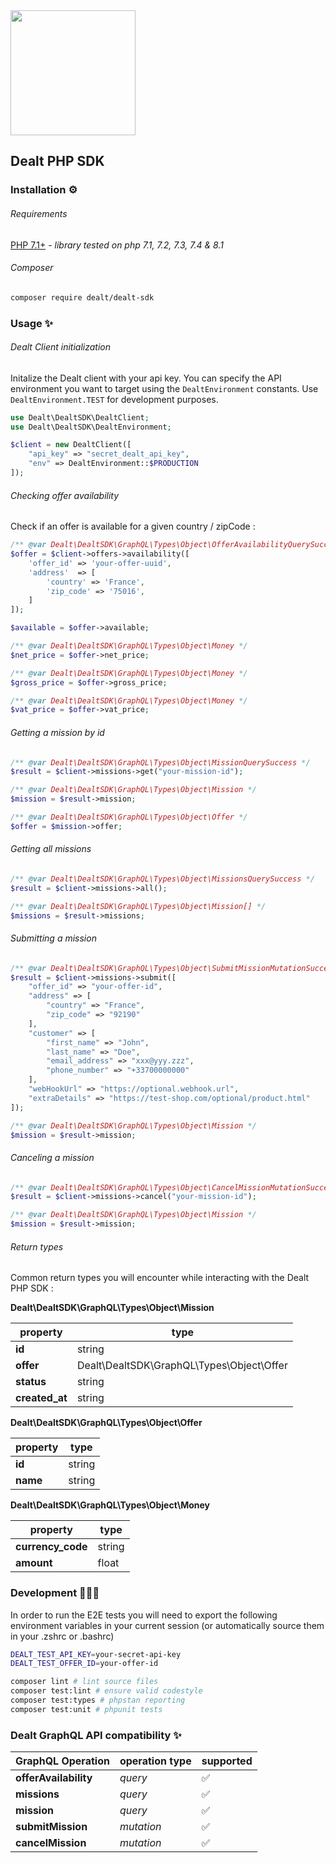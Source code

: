 <img src="https://dealt.fr/logo.svg" width="200"/>

## Dealt PHP SDK

### Installation ⚙️

###### Requirements

[PHP 7.1+](https://php.net/releases/) - _library tested on php 7.1, 7.2, 7.3, 7.4 & 8.1_

###### Composer

```bash
composer require dealt/dealt-sdk
```

### Usage ✨

###### Dealt Client initialization

Initalize the Dealt client with your api key.
You can specify the API environment you want to target using the `DealtEnvironment` constants. Use `DealtEnvironment.TEST` for development purposes.

```php
use Dealt\DealtSDK\DealtClient;
use Dealt\DealtSDK\DealtEnvironment;

$client = new DealtClient([
    "api_key" => "secret_dealt_api_key",
    "env" => DealtEnvironment::$PRODUCTION
]);
```

###### Checking offer availability

Check if an offer is available for a given country / zipCode :

```php
/** @var Dealt\DealtSDK\GraphQL\Types\Object\OfferAvailabilityQuerySuccess */
$offer = $client->offers->availability([
    'offer_id' => 'your-offer-uuid',
    'address'  => [
        'country' => 'France',
        'zip_code' => '75016',
    ]
]);

$available = $offer->available;

/** @var Dealt\DealtSDK\GraphQL\Types\Object\Money */
$net_price = $offer->net_price;

/** @var Dealt\DealtSDK\GraphQL\Types\Object\Money */
$gross_price = $offer->gross_price;

/** @var Dealt\DealtSDK\GraphQL\Types\Object\Money */
$vat_price = $offer->vat_price;
```

###### Getting a mission by id

```php
/** @var Dealt\DealtSDK\GraphQL\Types\Object\MissionQuerySuccess */
$result = $client->missions->get("your-mission-id");

/** @var Dealt\DealtSDK\GraphQL\Types\Object\Mission */
$mission = $result->mission;

/** @var Dealt\DealtSDK\GraphQL\Types\Object\Offer */
$offer = $mission->offer;
```

###### Getting all missions

```php
/** @var Dealt\DealtSDK\GraphQL\Types\Object\MissionsQuerySuccess */
$result = $client->missions->all();

/** @var Dealt\DealtSDK\GraphQL\Types\Object\Mission[] */
$missions = $result->missions;
```

###### Submitting a mission

```php
/** @var Dealt\DealtSDK\GraphQL\Types\Object\SubmitMissionMutationSuccess */
$result = $client->missions->submit([
    "offer_id" => "your-offer-id",
    "address" => [
        "country" => "France",
        "zip_code" => "92190"
    ],
    "customer" => [
        "first_name" => "John",
        "last_name" => "Doe",
        "email_address" => "xxx@yyy.zzz",
        "phone_number" => "+33700000000"
    ],
    "webHookUrl" => "https://optional.webhook.url",
    "extraDetails" => "https://test-shop.com/optional/product.html"
]);

/** @var Dealt\DealtSDK\GraphQL\Types\Object\Mission */
$mission = $result->mission;
```

###### Canceling a mission

```php
/** @var Dealt\DealtSDK\GraphQL\Types\Object\CancelMissionMutationSuccess */
$result = $client->missions->cancel("your-mission-id");

/** @var Dealt\DealtSDK\GraphQL\Types\Object\Mission */
$mission = $result->mission;
```

###### Return types

Common return types you will encounter while interacting with the Dealt PHP SDK :

**Dealt\DealtSDK\GraphQL\Types\Object\Mission**

| property       | type                                           |
| -------------- | ---------------------------------------------- |
| **id**         | string                                         |
| **offer**      | Dealt\\DealtSDK\\GraphQL\\Types\\Object\\Offer |
| **status**     | string                                         |
| **created_at** | string                                         |

**Dealt\DealtSDK\GraphQL\Types\Object\Offer**

| property | type   |
| -------- | ------ |
| **id**   | string |
| **name** | string |

**Dealt\DealtSDK\GraphQL\Types\Object\Money**

| property          | type   |
| ----------------- | ------ |
| **currency_code** | string |
| **amount**        | float  |

### Development 👨🏼‍💻

In order to run the E2E tests you will need to export the following environment variables in your current session (or automatically source them in your .zshrc or .bashrc)

```bash
DEALT_TEST_API_KEY=your-secret-api-key
DEALT_TEST_OFFER_ID=your-offer-id
```

```bash
composer lint # lint source files
composer test:lint # ensure valid codestyle
composer test:types # phpstan reporting
composer test:unit # phpunit tests
```

### Dealt GraphQL API compatibility ✨

| GraphQL Operation     | operation type | supported |
| --------------------- | -------------- | --------- |
| **offerAvailability** | _query_        | ✅        |
| **missions**          | _query_        | ✅        |
| **mission**           | _query_        | ✅        |
| **submitMission**     | _mutation_     | ✅        |
| **cancelMission**     | _mutation_     | ✅        |
